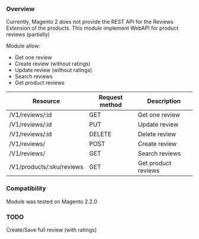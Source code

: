 ### Overview
Currently, Magento 2 does not provide the REST API for the Reviews Extension of the products. 
This module implement WebAPI for product reviews (partially)

Module allow:
- Get one review 
- Create review (without ratings)
- Update review (without ratings)
- Search reviews
- Get product reviews

| Resource | Request method | Description |
| ------------- | ------------- | ------------- | 
| /V1/reviews/:id | GET | Get one review |
| /V1/reviews/:id | PUT | Update review |
| /V1/reviews/:id | DELETE | Delete review |
| /V1/reviews/ | POST | Create review |
| /V1/reviews/ | GET |  Search reviews |
| /V1/products/:sku/reviews | GET | Get product reviews |

### Compatibility
Module was tested on Magento 2.2.0

### TODO
Create/Save full review (with ratings)